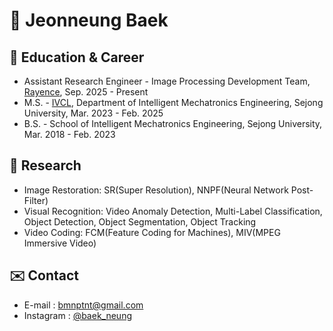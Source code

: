 # 🦅 Jeonneung Baek
##  🌱 Education & Career
- Assistant Research Engineer - Image Processing Development Team, [Rayence](https://www.rayence.com/), Sep. 2025 - Present
- M.S. - [IVCL](https://sites.google.com/view/ivcl), Department of Intelligent Mechatronics Engineering, Sejong University, Mar. 2023 - Feb. 2025
- B.S. - School of Intelligent Mechatronics Engineering, Sejong University, Mar. 2018 - Feb. 2023
  
##  🚀 Research
- Image Restoration: SR(Super Resolution), NNPF(Neural Network Post-Filter)
- Visual Recognition: Video Anomaly Detection, Multi-Label Classification, Object Detection, Object Segmentation, Object Tracking
- Video Coding: FCM(Feature Coding for Machines), MIV(MPEG Immersive Video)


## ✉️ Contact 
- E-mail : bmnptnt@gmail.com
- Instagram : [@baek_neung](https://www.instagram.com/baek_neung/)



<!--
**bmnptnt/bmnptnt** is a ✨ _special_ ✨ repository because its `README.md` (this file) appears on your GitHub profile.

Here are some ideas to get you started:

- 🔭 I’m currently working on ...
- 🌱 I’m currently learning ...
- 👯 I’m looking to collaborate on ...
- 🤔 I’m looking for help with ...
- 💬 Ask me about ...
- 📫 How to reach me: ...
- 😄 Pronouns: ...
- ⚡ Fun fact: ...
-->
